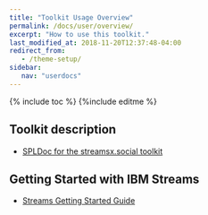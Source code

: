 ```yaml
---
title: "Toolkit Usage Overview"
permalink: /docs/user/overview/
excerpt: "How to use this toolkit."
last_modified_at: 2018-11-20T12:37:48-04:00
redirect_from:
   - /theme-setup/
sidebar:
   nav: "userdocs"
---
```

{% include toc %}
{%include editme %}


## [](#header-1)Toolkit description

* [SPLDoc for the streamsx.social toolkit](https://ibmstreams.github.io/streamsx.social/doc/spldoc/html/index.html)


## [](#header-2)Getting Started with IBM Streams

*   [Streams Getting Started Guide](http://ibmstreams.github.io/streamsx.documentation/docs/4.3/qse-getting-started/)

